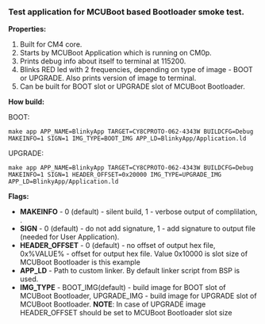 ### Test application for MCUBoot based Bootloader smoke test.

**Properties:**

1. Built for CM4 core.
2. Starts by MCUBoot Application which is running on CM0p.
3. Prints debug info about itself to terminal at 115200.
4. Blinks RED led with 2 frequencies, depending on type of image - BOOT or UPGRADE. Also prints version of image to terminal.
5. Can be built for BOOT slot or UPGRADE slot of MCUBoot Bootloader.

**How build:**

BOOT:

```make app APP_NAME=BlinkyApp TARGET=CY8CPROTO-062-4343W BUILDCFG=Debug MAKEINFO=1 SIGN=1 IMG_TYPE=BOOT_IMG APP_LD=BlinkyApp/Application.ld```

UPGRADE:

```make app APP_NAME=BlinkyApp TARGET=CY8CPROTO-062-4343W BUILDCFG=Debug MAKEINFO=1 SIGN=1 HEADER_OFFSET=0x20000 IMG_TYPE=UPGRADE_IMG APP_LD=BlinkyApp/Application.ld```

**Flags:**
- **MAKEINFO** - 0 (default) - silent build, 1 - verbose output of complilation, .
- **SIGN** - 0 (default) - do not add signature, 1 - add signature to output file (needed for User Application).
- **HEADER_OFFSET** - 0 (default) - no offset of output hex file, 0x%VALUE% - offset for output hex file. Value 0x10000 is slot size of MCUBoot Bootloader is this example
- **APP_LD** - Path to custom linker. By default linker script from BSP is used.
- **IMG_TYPE** - BOOT_IMG(default) - build image for BOOT slot of MCUBoot Bootloader, UPGRADE_IMG - build image for UPGRADE slot of MCUBoot Bootloader.
  **NOTE**: In case of UPGRADE image HEADER_OFFSET should be set to MCUBoot Bootloader slot size
